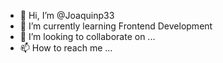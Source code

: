 - 👋 Hi, I’m @Joaquinp33
- 🌱 I’m currently learning Frontend Development
- 💞️ I’m looking to collaborate on ...
- 📫 How to reach me ...

<!---
Joaquinp33/Joaquinp33 is a ✨ special ✨ repository because its `README.md` (this file) appears on your GitHub profile.
You can click the Preview link to take a look at your changes.
--->
